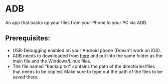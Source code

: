 # ADB
An app that backs up your files from your Phone to your PC via ADB.

## Prerequisites:
* USB-Debugging enabled on your Android phone (Doesn't work on iOS).
* ADB needs to downloaded from [here](https://developer.android.com/tools/releases/platform-tools) and put into the same folder as the main file and the Windows/Linux files.
* The file named "backup.txt" contains the path of the directories/files that needs to be copied. Make sure to type out the path of the files to be saved there.
